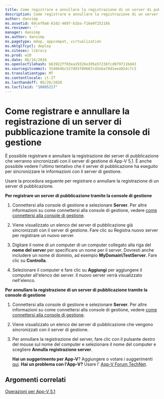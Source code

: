 ```yaml
---
title: Come registrare e annullare la registrazione di un server di pubblicazione tramite la console di gestione
description: Come registrare e annullare la registrazione di un server di pubblicazione tramite la console di gestione
author: dansimp
ms.assetid: 69cef0a8-8102-4697-b1ba-f16e0f25216b
ms.reviewer: ''
manager: dansimp
ms.author: dansimp
ms.pagetype: mdop, appcompat, virtualization
ms.mktglfcycl: deploy
ms.sitesec: library
ms.prod: w10
ms.date: 06/16/2016
ms.openlocfilehash: b63922ff03ea19326e395e57236fcd079711bd43
ms.sourcegitcommit: 354664bc527d93f80687cd2eba70d1eea024c7c3
ms.translationtype: MT
ms.contentlocale: it-IT
ms.lasthandoff: 06/26/2020
ms.locfileid: "10805217"
---
```

# Come registrare e annullare la registrazione di un server di pubblicazione tramite la console di gestione


È possibile registrare e annullare la registrazione dei server di pubblicazione che verranno sincronizzati con il server di gestione di App-V 5,1. È anche possibile vedere l'ultimo tentativo che il server di pubblicazione ha eseguito per sincronizzare le informazioni con il server di gestione.

Usare la procedura seguente per registrare o annullare la registrazione di un server di pubblicazione.

**Per registrare un server di pubblicazione tramite la console di gestione**

1.  Connettersi alla console di gestione e selezionare **Server**. Per altre informazioni su come connettersi alla console di gestione, vedere [come connettersi alla console di gestione](how-to-connect-to-the-management-console-51.md).

2.  Viene visualizzato un elenco dei server di pubblicazione già sincronizzati con il server di gestione. Fare clic su Registra nuovo server per registrare un nuovo server.

3.  Digitare il nome di un computer di un computer collegato alla riga del **nome del server** per specificare un nome per il server. Dovresti anche includere un nome di dominio, ad esempio **MyDomain\\TestServer**. Fare clic su **Controlla**.

4.  Selezionare il computer e fare clic su **Aggiungi** per aggiungere il computer all'elenco dei server. Il nuovo server verrà visualizzato nell'elenco.

**Per annullare la registrazione di un server di pubblicazione tramite la console di gestione**

1.  Connettersi alla console di gestione e selezionare **Server**. Per altre informazioni su come connettersi alla console di gestione, vedere [come connettersi alla console di gestione](how-to-connect-to-the-management-console-51.md).

2.  Viene visualizzato un elenco dei server di pubblicazione che vengono sincronizzati con il server di gestione.

3.  Per annullare la registrazione del server, fare clic con il pulsante destro del mouse sul nome del computer e selezionare il nome del computer e scegliere **Annulla registrazione server**.

    **Hai un suggerimento per App-V**? Aggiungere o votare i suggerimenti [qui](http://appv.uservoice.com/forums/280448-microsoft-application-virtualization). **Hai un problema con l'App-V?** Usare l' [App-V Forum TechNet](https://social.technet.microsoft.com/Forums/home?forum=mdopappv).

## Argomenti correlati


[Operazioni per App-V 5.1](operations-for-app-v-51.md)

 

 





